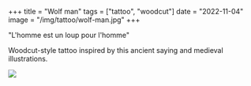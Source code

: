 +++
title = "Wolf man"
tags = ["tattoo", "woodcut"]
date = "2022-11-04"
image = "/img/tattoo/wolf-man.jpg"
+++

"L'homme est un loup pour l'homme"

Woodcut-style tattoo inspired by this ancient saying and medieval illustrations.

![](/img/tattoo/wolf-man.jpg)
